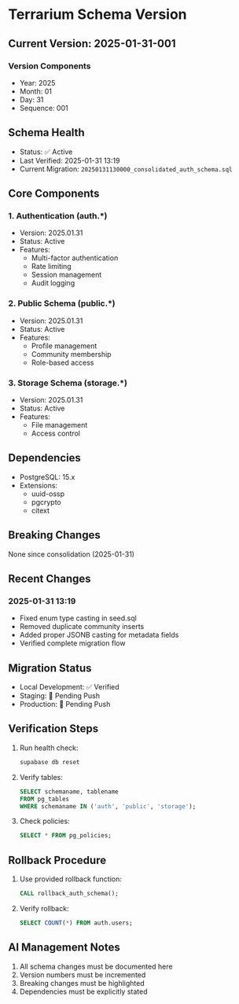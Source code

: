 # Terrarium Schema Version

## Current Version: 2025-01-31-001

### Version Components

- Year: 2025
- Month: 01
- Day: 31
- Sequence: 001

## Schema Health

- Status: ✅ Active
- Last Verified: 2025-01-31 13:19
- Current Migration: `20250131130000_consolidated_auth_schema.sql`

## Core Components

### 1. Authentication (auth.\*)

- Version: 2025.01.31
- Status: Active
- Features:
  - Multi-factor authentication
  - Rate limiting
  - Session management
  - Audit logging

### 2. Public Schema (public.\*)

- Version: 2025.01.31
- Status: Active
- Features:
  - Profile management
  - Community membership
  - Role-based access

### 3. Storage Schema (storage.\*)

- Version: 2025.01.31
- Status: Active
- Features:
  - File management
  - Access control

## Dependencies

- PostgreSQL: 15.x
- Extensions:
  - uuid-ossp
  - pgcrypto
  - citext

## Breaking Changes

None since consolidation (2025-01-31)

## Recent Changes

### 2025-01-31 13:19

- Fixed enum type casting in seed.sql
- Removed duplicate community inserts
- Added proper JSONB casting for metadata fields
- Verified complete migration flow

## Migration Status

- Local Development: ✅ Verified
- Staging: 🔄 Pending Push
- Production: 🔄 Pending Push

## Verification Steps

1. Run health check:
   ```bash
   supabase db reset
   ```
2. Verify tables:
   ```sql
   SELECT schemaname, tablename
   FROM pg_tables
   WHERE schemaname IN ('auth', 'public', 'storage');
   ```
3. Check policies:
   ```sql
   SELECT * FROM pg_policies;
   ```

## Rollback Procedure

1. Use provided rollback function:
   ```sql
   CALL rollback_auth_schema();
   ```
2. Verify rollback:
   ```sql
   SELECT COUNT(*) FROM auth.users;
   ```

## AI Management Notes

1. All schema changes must be documented here
2. Version numbers must be incremented
3. Breaking changes must be highlighted
4. Dependencies must be explicitly stated

